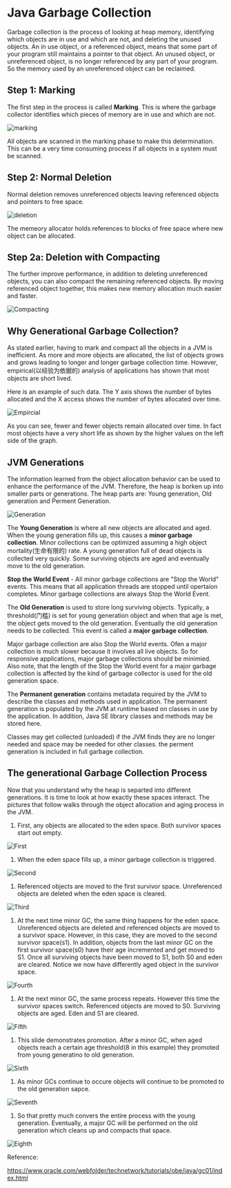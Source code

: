 # Java Garbage Collection

Garbage collection is the process of looking at heap memory, identifying which objects are in use and which are not, and deleting the unused objects. An in use object, or a referenced object, means that some part of your program still maintains a pointer to that object. An unused object, or unreferenced object, is no longer referenced by any part of your program. So the memory used by an unreferenced object can be reclaimed. 

## Step 1: Marking

The first step in the process is called **Marking**. This is where the garbage collector identifies which pieces of memory are in use and which are not.

![marking](https://www.oracle.com/webfolder/technetwork/tutorials/obe/java/gc01/images/gcslides/Slide3.png)

All objects are scanned in the marking phase to make this determination. This can be a very time consuming process if all objects in a system must be scanned.

## Step 2: Normal Deletion

Normal deletion removes unreferenced objects leaving referenced objects and pointers to free space. 

![deletion](https://www.oracle.com/webfolder/technetwork/tutorials/obe/java/gc01/images/gcslides/Slide1b.png)

The memeory allocator holds references to blocks of free space where new object can be allocated. 

## Step 2a: Deletion with Compacting 

The further improve performance, in addition to deleting unreferenced objects, you can also compact the remaining referenced objects. By moving referenced object together, this makes new memory allocation much easier and faster.

![Compacting](https://www.oracle.com/webfolder/technetwork/tutorials/obe/java/gc01/images/gcslides/Slide4.png)


## Why Generational Garbage Collection?

As stated earlier, having to mark and compact all the objects in a JVM is inefficient. As more and more objects are allocated, the list of objects grows and grows leading to longer and longer garbage collection time. However, empirical(以经验为依据的) analysis of applications has shown that most objects are short lived. 

Here is an example of such data. The Y axis shows the number of bytes allocated and the X access shows the number of bytes allocated over time.

![Empircial](https://www.oracle.com/webfolder/technetwork/tutorials/obe/java/gc01/images/ObjectLifetime.gif)

As you can see, fewer and fewer objects remain allocated over time. In fact most objects have a very short life as shown by the higher values on the left side of the graph.

## JVM Generations

The information learned from the object allocation behavior can be used to enhance the performance of the JVM. Therefore, the heap is borken up into smaller parts or generations. The heap parts are: Young generation, Old generation and Perment Generation.

![Generation](https://www.oracle.com/webfolder/technetwork/tutorials/obe/java/gc01/images/gcslides/Slide5.png)


The **Young Generation** is where all new objects are allocated and aged. When the young generation fills up, this causes a **minor garbage collection**. Minor collections can be optimized assuming a high object mortality(生命有限的) rate. A young generation full of dead objects is collected very quickly. Some surviving objects are aged and eventually move to the old generation. 

**Stop the World Event** - All minor garbage collections are "Stop the World" events. This means that all application threads are stopped until opertaion completes. Minor garbage collections are always Stop the World Event. 

The **Old Generation** is used to store long surviving objects. Typically, a threshold(门槛) is set for young generation object and when that age is met, the object gets moved to the old generation. Eventually the old generation needs to be collected. This event is called a **major garbage collection**.

Major garbage collection are also Stop the World events. Ofen a major collection is much slower because it involves all live objects. So for responsive applications, major garbage collections should be minimied. Also note, that the length of the Stop the World event for a major garbage collection is affected by the kind of garbage collector is used for the old generation space. 

The **Permanent generation** contains metadata required by the JVM to describe the classes and methods used in application. The permanent generation is populated by the JVM at runtime based on classes in use by the application. In addition, Java SE library classes and methods may be stored here.

Classes may get collected (unloaded) if the JVM finds they are no longer needed and space may be needed for other classes. the perment generation is included in full garbage collection.


## The generational Garbage Collection Process

Now that you understand why the heap is separted into different generations. It is time to look at how exactly these spaces interact. The pictures that follow walks through the object allocation and aging process in the JVM.

1. First, any objects are allocated to the eden space. Both survivor spaces start out empty. 

![First](https://www.oracle.com/webfolder/technetwork/tutorials/obe/java/gc01/images/gcslides/Slide13.png)

1. When the eden space fills up, a minor garbage collection is triggered.

![Second](https://www.oracle.com/webfolder/technetwork/tutorials/obe/java/gc01/images/gcslides/Slide13.png)

1. Referenced objects are moved to the first survivor space. Unreferenced objects are deleted when the eden space is cleared.

![Third](https://www.oracle.com/webfolder/technetwork/tutorials/obe/java/gc01/images/gcslides/Slide6.png)

1. At the next time minor GC, the same thing happens for the eden space. Unreferenced objects are deleted and referenced objects are moved to a survivor space. However, in this case, they are moved to the second survivor space(s1). In addition, objects from the last minor GC on the first survivor space(s0) have their age incremented and get moved to S1. Once all surviving objects have been moved to S1, both S0 and eden are cleared. Notice we now have differently aged object in the survivor space.

![Fourth](https://www.oracle.com/webfolder/technetwork/tutorials/obe/java/gc01/images/gcslides/Slide8.png)

1. At the next minor GC, the same process repeats. However this time the survivor spaces switch. Referenced objects are moved to S0. Surviving objects are aged. Eden and S1 are cleared.

![Fifth](https://www.oracle.com/webfolder/technetwork/tutorials/obe/java/gc01/images/gcslides/Slide9.png)


1. This slide demonstrates promotion. After a minor GC, when aged objects reach a certain age threshold(8 in this example) they promoted from young generatino to old generation.

![Sixth](https://www.oracle.com/webfolder/technetwork/tutorials/obe/java/gc01/images/gcslides/Slide7.png)

1. As minor GCs continue to occure objects will continue to be promoted to the old generation sapce.

![Seventh](https://www.oracle.com/webfolder/technetwork/tutorials/obe/java/gc01/images/gcslides/Slide10.png)

1. So that pretty much convers the entire process with the young generation. Eventually, a major GC will be performed on the old generation which cleans up and compacts that space.

![Eighth](https://www.oracle.com/webfolder/technetwork/tutorials/obe/java/gc01/images/gcslides/Slide11.png)



Reference:

https://www.oracle.com/webfolder/technetwork/tutorials/obe/java/gc01/index.html